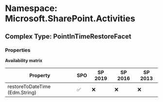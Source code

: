 # Namespace: Microsoft.SharePoint.Activities

## Complex Type: PointInTimeRestoreFacet

### Properties

**Availability matrix**

Property | SPO | SP 2019 | SP 2016 | SP 2013
----------|-----|---------|---------|--------
restoreToDateTime (Edm.String) | ✅ | ❌ | ❌ | ❌
